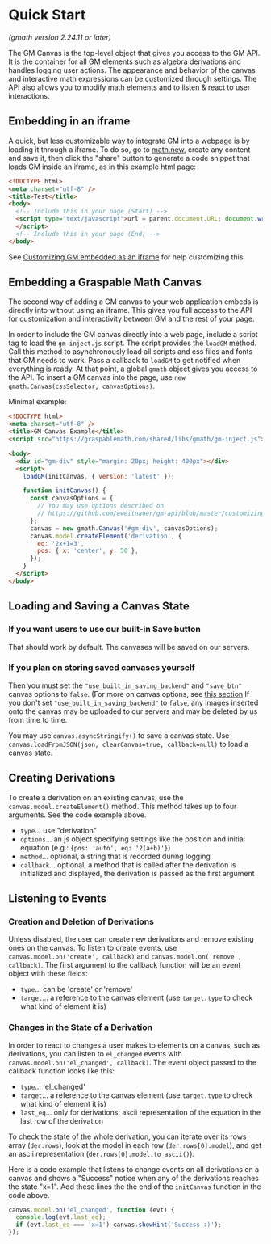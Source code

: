 # Quick Start

_(gmath version 2.24.11 or later)_

The GM Canvas is the top-level object that gives you access to the GM API. It is the container for all GM elements such as algebra derivations and handles logging user actions. The appearance and behavior of the canvas and interactive math expressions can be customized through settings. The API also allows you to modify math elements and to listen & react to user interactions.

## Embedding in an iframe

A quick, but less customizable way to integrate GM into a webpage is by loading it through a iframe. To do so, go to [math.new](https://math.new), create any content and save it, then click the "share" button to generate a code snippet that loads GM inside an iframe, as in this example html page:

<!-- prettier-ignore-start -->
```html
<!DOCTYPE html>
<meta charset="utf-8" />
<title>Test</title>
<body>
  <!-- Include this in your page (Start) -->
  <script type="text/javascript">url = parent.document.URL; document.write('<iframe style="border: none" src=\'https://graspablemath.com/canvas/embed.html?load=_e0df6d1a59896f82&options={"use_toolbar": false, "vertical_scroll": false }&parent_url='+url+'\' width=100% height=400px></iframe>')
  </script>
  <!-- Include this in your page (End) -->
</body>
```
<!-- prettier-ignore-end -->

See [Customizing GM embedded as an iframe](https://github.com/eweitnauer/gm-api/blob/master/customizing-gm-embedded-as-an-iframe.md) for help customizing this.

## Embedding a Graspable Math Canvas

The second way of adding a GM canvas to your web application embeds is directly into without using an iframe. This gives you full access to the API for customization and interactivity between GM and the rest of your page.

In order to include the GM canvas directly into a web page, include a script tag to load the `gm-inject.js` script. The script provides the `loadGM` method. Call this method to asynchronously load all scripts and css files and fonts that GM needs to work. Pass a callback to `loadGM` to get notified when everything is ready. At that point, a global `gmath` object gives you access to the API. To insert a GM canvas into the page, use `new gmath.Canvas(cssSelector, canvasOptions)`.

Minimal example:

```html
<!DOCTYPE html>
<meta charset="utf-8" />
<title>GM Canvas Example</title>
<script src="https://graspablemath.com/shared/libs/gmath/gm-inject.js"></script>

<body>
  <div id="gm-div" style="margin: 20px; height: 400px"></div>
  <script>
    loadGM(initCanvas, { version: 'latest' });

    function initCanvas() {
      const canvasOptions = {
        // You may use options described on
        // https://github.com/eweitnauer/gm-api/blob/master/customizing-gm-embedded-as-an-iframe.md#options-that-go-in-the-options-option-described-above
      };
      canvas = new gmath.Canvas('#gm-div', canvasOptions);
      canvas.model.createElement('derivation', {
        eq: '2x+1=3',
        pos: { x: 'center', y: 50 },
      });
    }
  </script>
</body>
```

<!-- If you change the name of this section, there is at least one place in the graspable-math repository that has a link to this section (displayed on GitHub), so you will need to update that(those) hyperlink(s).  -->

## Loading and Saving a Canvas State

### If you want users to use our built-in Save button

That should work by default. The canvases will be saved on our servers.

### If you plan on storing saved canvases yourself

Then you must set the `"use_built_in_saving_backend"` and `"save_btn"` canvas options to `false`. (For more on canvas options, see [this section](https://github.com/eweitnauer/gm-api/blob/master/API.md) If you don't set `"use_built_in_saving_backend"` to `false`, any images inserted onto the canvas may be uploaded to our servers and may be deleted by us from time to time.

You may use `canvas.asyncStringify()` to save a canvas state. Use `canvas.loadFromJSON(json, clearCanvas=true, callback=null)` to load a canvas state.

## Creating Derivations

To create a derivation on an existing canvas, use the `canvas.model.createElement()` method. This method takes up to four arguments. See the code example above.

- `type`... use "derivation"
- `options`... an js object specifying settings like the position and initial equation (e.g.: `{pos: 'auto', eq: '2(a+b)'}`)
- `method`... optional, a string that is recorded during logging
- `callback`... optional, a method that is called after the derivation is initialized and displayed, the derivation is passed as the first argument

## Listening to Events

### Creation and Deletion of Derivations

Unless disabled, the user can create new derivations and remove existing ones on the canvas. To listen to create events, use `canvas.model.on('create', callback)` and `canvas.model.on('remove', callback)`. The first argument to the callback function will be an event object with these fields:

- `type`... can be 'create' or 'remove'
- `target`... a reference to the canvas element (use `target.type` to check what kind of element it is)

### Changes in the State of a Derivation

In order to react to changes a user makes to elements on a canvas, such as derivations, you can listen to `el_changed` events with `canvas.model.on('el_changed', callback)`. The event object passed to the callback function looks like this:

- `type`... 'el_changed'
- `target`... a reference to the canvas element (use `target.type` to check what kind of element it is)
- `last_eq`... only for derivations: ascii representation of the equation in the last row of the derivation

To check the state of the whole derivation, you can iterate over its rows array (`der.rows`), look at the model in each row (`der.rows[0].model`), and get an ascii representation (`der.rows[0].model.to_ascii()`).

Here is a code example that listens to change events on all derivations on a canvas and shows a "Success" notice when any of the derivations reaches the state "x=1". Add these lines the the end of the `initCanvas` function in the code above.

```js
canvas.model.on('el_changed', function (evt) {
  console.log(evt.last_eq);
  if (evt.last_eq === 'x=1') canvas.showHint('Success :)');
});
```
